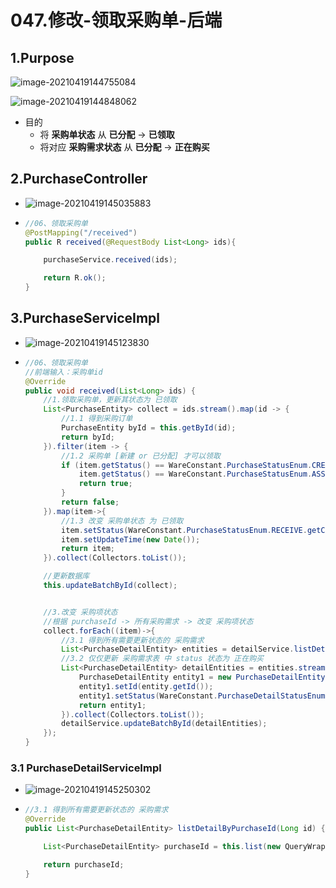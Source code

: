 # 047.修改-领取采购单-后端

## 1.Purpose

![image-20210419144755084](https://raw.githubusercontent.com/TWDH/Leetcode-From-Zero/pictures/img/image-20210419144755084.png)

![image-20210419144848062](https://raw.githubusercontent.com/TWDH/Leetcode-From-Zero/pictures/img/image-20210419144848062.png)

* 目的
  * 将 **采购单状态** 从 **已分配** -> **已领取**
  * 将对应 **采购需求状态** 从 **已分配** -> **正在购买**



## 2.PurchaseController

* ![image-20210419145035883](https://raw.githubusercontent.com/TWDH/Leetcode-From-Zero/pictures/img/image-20210419145035883.png)



* ```java
  //06、领取采购单
  @PostMapping("/received")
  public R received(@RequestBody List<Long> ids){
  
      purchaseService.received(ids);
  
      return R.ok();
  }
  ```

## 3.PurchaseServiceImpl

* ![image-20210419145123830](https://raw.githubusercontent.com/TWDH/Leetcode-From-Zero/pictures/img/image-20210419145123830.png)



* ```java
  //06、领取采购单
  //前端输入：采购单id
  @Override
  public void received(List<Long> ids) {
      //1.领取采购单，更新其状态为 已领取
      List<PurchaseEntity> collect = ids.stream().map(id -> {
          //1.1 得到采购订单
          PurchaseEntity byId = this.getById(id);
          return byId;
      }).filter(item -> {
          //1.2 采购单 [新建 or 已分配] 才可以领取
          if (item.getStatus() == WareConstant.PurchaseStatusEnum.CREATED.getCode() ||
              item.getStatus() == WareConstant.PurchaseStatusEnum.ASSIGNED.getCode()) {
              return true;
          }
          return false;
      }).map(item->{
          //1.3 改变 采购单状态 为 已领取
          item.setStatus(WareConstant.PurchaseStatusEnum.RECEIVE.getCode());
          item.setUpdateTime(new Date());
          return item;
      }).collect(Collectors.toList());
  
      //更新数据库
      this.updateBatchById(collect);
  
  
      //3.改变 采购项状态
      //根据 purchaseId -> 所有采购需求 -> 改变 采购项状态
      collect.forEach((item)->{
          //3.1 得到所有需要更新状态的 采购需求
          List<PurchaseDetailEntity> entities = detailService.listDetailByPurchaseId(item.getId());
          //3.2 仅仅更新 采购需求表 中 status 状态为 正在购买
          List<PurchaseDetailEntity> detailEntities = entities.stream().map(entity -> {
              PurchaseDetailEntity entity1 = new PurchaseDetailEntity();
              entity1.setId(entity.getId());
              entity1.setStatus(WareConstant.PurchaseDetailStatusEnum.BUYING.getCode());
              return entity1;
          }).collect(Collectors.toList());
          detailService.updateBatchById(detailEntities);
      });
  }
  ```

### 3.1 PurchaseDetailServiceImpl

* ![image-20210419145250302](https://raw.githubusercontent.com/TWDH/Leetcode-From-Zero/pictures/img/image-20210419145250302.png)



* ```java
  //3.1 得到所有需要更新状态的 采购需求
  @Override
  public List<PurchaseDetailEntity> listDetailByPurchaseId(Long id) {
  
      List<PurchaseDetailEntity> purchaseId = this.list(new QueryWrapper<PurchaseDetailEntity>().eq("purchase_id", id));
  
      return purchaseId;
  }
  ```





















